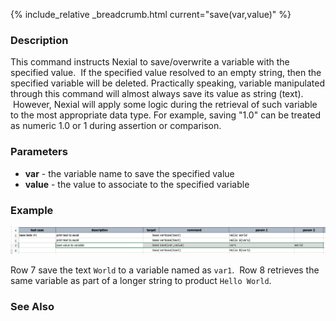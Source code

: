 {% include_relative _breadcrumb.html current="save(var,value)" %}


### Description
This command instructs Nexial to save/overwrite a variable with the specified value.  If the specified value resolved 
to an empty string, then the specified variable will be deleted.  Practically speaking, variable manipulated through 
this command will almost always save its value as string (text).  However, Nexial will apply some logic during the 
retrieval of such variable to the most appropriate data type. For example, saving "1.0" can be treated as numeric 1.0 
or 1 during assertion or comparison.


### Parameters
- **var** \- the variable name to save the specified value
- **value** \- the value to associate to the specified variable


### Example
![script](image/save_01.png)

Row 7 save the text `World` to a variable named as `var1`.  Row 8 retrieves the same variable as part of a longer 
string to product `Hello World`.


### See Also
